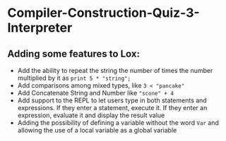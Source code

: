 # Compiler-Construction-Quiz-3-Interpreter
## Adding some features to Lox:
- Add the ability to repeat the string the number of times the number multiplied by it as `print 5 * "string";`
- Add comparisons among mixed types, like `3 < "pancake"`
- Add Concatenate String and Number like `"scone" + 4`
- Add support to the REPL to let users type in both statements and expressions. If they enter a statement, execute it. If they enter an expression, evaluate it and display the result value
- Adding the possibility of defining a variable without the word `Var` and allowing the use of a local variable as a global variable
